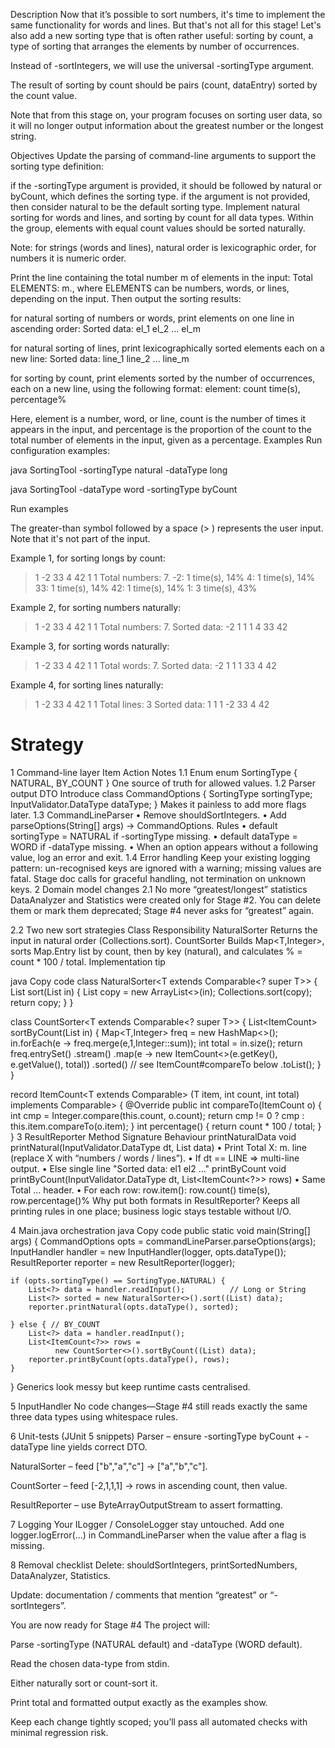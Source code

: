Description
Now that it’s possible to sort numbers, it's time to implement the same functionality for words and lines. But that's not all for this stage! Let's also add a new sorting type that is often rather useful: sorting by count, a type of sorting that arranges the elements by number of occurrences.

Instead of -sortIntegers, we will use the universal -sortingType argument.

The result of sorting by count should be pairs (count, dataEntry) sorted by the count value.

Note that from this stage on, your program focuses on sorting user data, so it will no longer output information about the greatest number or the longest string.

Objectives
Update the parsing of command-line arguments to support the sorting type definition:

if the -sortingType argument is provided, it should be followed by natural or byCount, which defines the sorting type.
if the argument is not provided, then consider natural to be the default sorting type.
Implement natural sorting for words and lines, and sorting by count for all data types. Within the group, elements with equal count values should be sorted naturally.

Note: for strings (words and lines), natural order is lexicographic order, for numbers it is numeric order.

Print the line containing the total number m of elements in the input: Total ELEMENTS: m., where ELEMENTS can be numbers, words, or lines, depending on the input. Then output the sorting results:

for natural sorting of numbers or words, print elements on one line in ascending order:
Sorted data: el_1 el_2 ... el_m

for natural sorting of lines, print lexicographically sorted elements each on a new line:
Sorted data:
line_1
line_2
…
line_m

for sorting by count, print elements sorted by the number of occurrences, each on a new line, using the following format:
element: count time(s), percentage%

Here, element is a number, word, or line, count is the number of times it appears in the input, and percentage is the proportion of the count to the total number of elements in the input, given as a percentage.
Examples
Run configuration examples:

java SortingTool -sortingType natural -dataType long

java SortingTool -dataType word -sortingType byCount

Run examples

The greater-than symbol followed by a space (> ) represents the user input. Note that it's not part of the input.

Example 1, for sorting longs by count:

> 1 -2   33 4
> 42
> 1                 1
Total numbers: 7.
-2: 1 time(s), 14%
4: 1 time(s), 14%
33: 1 time(s), 14%
42: 1 time(s), 14%
1: 3 time(s), 43%

Example 2, for sorting numbers naturally:

> 1 -2   33 4
> 42
> 1                 1
Total numbers: 7.
Sorted data: -2 1 1 1 4 33 42

Example 3, for sorting words naturally:

> 1 -2   33 4
> 42
> 1                 1
Total words: 7.
Sorted data: -2 1 1 1 33 4 42

Example 4, for sorting lines naturally:

> 1 -2   33 4
> 42
> 1                 1
Total lines: 3
Sorted data:
1                 1
1 -2   33 4
42

# Strategy
1 Command-line layer
Item	Action	Notes
1.1 Enum	enum SortingType { NATURAL, BY_COUNT }	One source of truth for allowed values.
1.2 Parser output DTO	Introduce class CommandOptions { SortingType sortingType; InputValidator.DataType dataType; }	Makes it painless to add more flags later.
1.3 CommandLineParser	• Remove shouldSortIntegers.
• Add parseOptions(String[] args) → CommandOptions.	Rules
• default sortingType = NATURAL if -sortingType missing.
• default dataType = WORD if -dataType missing.
• When an option appears without a following value, log an error and exit.
1.4 Error handling	Keep your existing logging pattern: un-recognised keys are ignored with a warning; missing values are fatal.	Stage doc calls for graceful handling, not termination on unknown keys.
2 Domain model changes
2.1 No more “greatest/longest” statistics
DataAnalyzer and Statistics were created only for Stage #2.
You can delete them or mark them deprecated; Stage #4 never asks for “greatest” again.

2.2 Two new sort strategies
Class	Responsibility
NaturalSorter<T>	Returns the input in natural order (Collections.sort).
CountSorter<T>	Builds Map<T,Integer>, sorts Map.Entry list by count, then by key (natural), and calculates % = count * 100 / total.
Implementation tip

java
Copy code
class NaturalSorter<T extends Comparable<? super T>> {
List<T> sort(List<T> in) {
List<T> copy = new ArrayList<>(in);
Collections.sort(copy);
return copy;
}
}

class CountSorter<T extends Comparable<? super T>> {
List<ItemCount<T>> sortByCount(List<T> in) {
Map<T,Integer> freq = new HashMap<>();
in.forEach(e -> freq.merge(e,1,Integer::sum));
int total = in.size();
return freq.entrySet()
.stream()
.map(e -> new ItemCount<>(e.getKey(), e.getValue(), total))
.sorted()          // see ItemCount#compareTo below
.toList();
}
}

record ItemCount<T extends Comparable<? super T>>
        (T item, int count, int total) implements Comparable<ItemCount<T>> {
    @Override public int compareTo(ItemCount<T> o) {
        int cmp = Integer.compare(this.count, o.count);
        return cmp != 0 ? cmp : this.item.compareTo(o.item);
    }
    int percentage() { return count * 100 / total; }
}
3 ResultReporter
Method	Signature	Behaviour
printNaturalData	void printNatural(InputValidator.DataType dt, List<?> data)	• Print Total X: m. line (replace X with “numbers / words / lines”).
• If dt == LINE ⇒ multi-line output.
• Else single line "Sorted data: el1 el2 …"
printByCount	void printByCount(InputValidator.DataType dt, List<ItemCount<?>> rows)	• Same Total … header.
• For each row:
row.item(): row.count() time(s), row.percentage()%
Why put both formats in ResultReporter?
Keeps all printing rules in one place; business logic stays testable without I/O.

4 Main.java orchestration
java
Copy code
public static void main(String[] args) {
CommandOptions opts = commandLineParser.parseOptions(args);
InputHandler   handler  = new InputHandler(logger, opts.dataType());
ResultReporter reporter = new ResultReporter(logger);

    if (opts.sortingType() == SortingType.NATURAL) {
        List<?> data = handler.readInput();          // Long or String
        List<?> sorted = new NaturalSorter<>().sort((List) data);
        reporter.printNatural(opts.dataType(), sorted);

    } else { // BY_COUNT
        List<?> data = handler.readInput();
        List<ItemCount<?>> rows =
              new CountSorter<>().sortByCount((List) data);
        reporter.printByCount(opts.dataType(), rows);
    }
}
Generics look messy but keep runtime casts centralised.

5 InputHandler
No code changes—Stage #4 still reads exactly the same three data types using whitespace rules.

6 Unit-tests (JUnit 5 snippets)
Parser – ensure -sortingType byCount + -dataType line yields correct DTO.

NaturalSorter – feed ["b","a","c"] → ["a","b","c"].

CountSorter – feed [-2,1,1,1] → rows in ascending count, then value.

ResultReporter – use ByteArrayOutputStream to assert formatting.

7 Logging
Your ILogger / ConsoleLogger stay untouched.
Add one logger.logError(...) in CommandLineParser when the value after a flag is missing.

8 Removal checklist
Delete: shouldSortIntegers, printSortedNumbers, DataAnalyzer, Statistics.

Update: documentation / comments that mention “greatest” or “-sortIntegers”.

You are now ready for Stage #4
The project will:

Parse -sortingType (NATURAL default) and -dataType (WORD default).

Read the chosen data-type from stdin.

Either naturally sort or count-sort it.

Print total and formatted output exactly as the examples show.

Keep each change tightly scoped; you’ll pass all automated checks with minimal regression risk.
